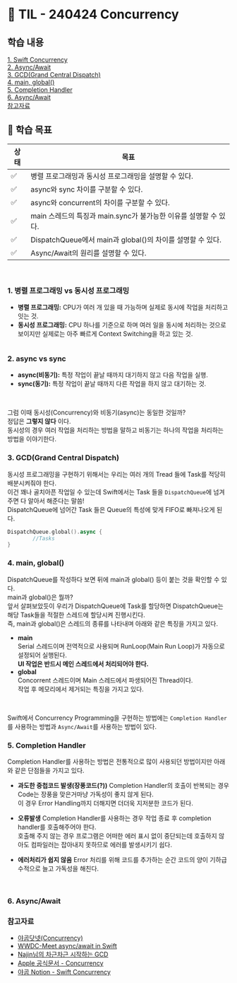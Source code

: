 # 📝 TIL - 240424 Concurrency
## 학습 내용
[1. Swift Concurrency](#1-Swift-Concurrency)</br>
[2. Async/Await](#2-Async/Await)</br>
[3. GCD(Grand Central Dispatch)](#3-GDC(Grand-Central-Dispatch))</br>
[4. main, global()](#4-main,-global())</br>
[5. Completion Handler](#5-Completion-Handler)</br>
[6. Async/Await](#6-Async/Awiat)</br>
[참고자료](#참고자료)</br>
## 🎯 학습 목표
|상태|목표|
|---|---|
|✅|병렬 프로그래밍과 동시성 프로그래밍을 설명할 수 있다.|
|✅|async와 sync 차이를 구분할 수 있다.|
|✅|async와 concurrent의 차이를 구분할 수 있다.|
|✅|main 스레드의 특징과 main.sync가 불가능한 이유를 설명할 수 있다.|
|✅|DispatchQueue에서 main과 global()의 차이를 설명할 수 있다.|
|✅|Async/Await의 원리를 설명할 수 있다.|

</br>

### 1. 병렬 프로그래밍 vs 동시성 프로그래밍
- __병렬 프로그래밍:__ CPU가 여러 개 있을 때 가능하며 실제로 동시에 작업을 처리하고잇는 것.
- __동시성 프로그래밍:__ CPU 하나를 기준으로 하며 여러 일을 동시에 처리하는 것으로 보이지만 실제로는 아주 빠르게 Context Switching을 하고 있는 것.</br>
<img src = ""/>
</br>

### 2. async vs sync
- __async(비동기):__ 특정 작업이 끝날 때까지 대기하지 않고 다음 작업을 실행.
- __sync(동기):__ 특정 작업이 끝날 때까지 다른 작업을 하지 않고 대기하는 것.
</br>

그럼 이때 동시성(Concurrency)와 비동기(async)는 동일한 것일까?</br>
정답은 __그렇지 않다__ 이다.</br>
동시성의 경우 여러 작업을 처리하는 방법을 말하고 비동기는 하나의 작업을 처리하는 방법을 이야기한다.
</br>

### 3. GCD(Grand Central Dispatch)
동시성 프로그래밍을 구현하기 위해서는 우리는 여러 개의 Tread 들에 Task를 적당히 배분시켜줘야 한다.</br>
이건 꽤나 골치아픈 작업일 수 있는데 Swift에서는 Task 들을 `DispatchQueue`에 넘겨주면 다 알아서 해준다는 말씀!</br>
DispatchQueue에 넘어간 Task 들은 Queue의 특성에 맞게 FIFO로 빠져나오게 된다.</br>

```swift
DispatchQueue.global().async {
        //Tasks
}
```

### 4. main, global()
DispatchQueue를 작성하다 보면 뒤에 main과 global() 등이 붙는 것을 확인할 수 있다.</br>
main과 global()은 뭘까?</br>
앞서 살펴보았듯이 우리가 DispatchQueue에 Task를 할당하면 DispatchQueue는 해당 Task들을 적절한 스레드에 할당시켜 진행시킨다.</br>
즉, main과 global()은 스레드의 종류를 나타내며 아래와 같은 특징을 가지고 있다.</br>

- __main__ </br>
  Serial 스레드이며 전역적으로 사용되며 RunLoop(Main Run Loop)가 자동으로 설정되어 실행된다.</br>
  __UI 작업은 반드시 메인 스레드에서 처리되어야 한다.__
- __global__ </br>
  Concorrent 스레드이며 Main 스레드에서 파생되어진 Thread이다.</br>
  작업 후 메모리에서 제거되는 특징을 가지고 있다.
</br>

Swift에서 Concurrency Programming을 구현하는 방법에는 ```Completion Handler```를 사용하는 방법과 ```Async/Await```를 사용하는 방법이 있다.</br>

### 5. Completion Handler
Completion Handler를 사용하는 방법은 전통적으로 많이 사용되던 방법이지만 아래와 같은 단점들을 가지고 있다.</br>
- __과도한 중첩코드 발생(장풍코드(?))__
  Completion Handler의 호출이 반복되는 경우 Code는 장풍을 맞은거마냥 가독성이 좋지 않게 된다.</br>
  이 경우 Error Handling까지 더해지면 더더욱 지저분한 코드가 된다.

- __오류발생__
  Completion Handler를 사용하는 경우 작업 종료 후 completion handler를 호출해주어야 한다.</br>
  호출해 주지 않는 경우 프로그램은 어떠한 에러 표시 없이 중단되는데 호출하지 않아도 컴파일러는 잡아내지 못하므로 에러를 발생시키기 쉽다.</br>
  <img src = "" />

- __에러처리가 쉽지 않음__
  Error 처리를 위해 코드를 추가하는 순간 코드의 양이 기하급수적으로 늘고 가독성을 해친다.</br>
  <img src = "" />
  
</br>

### 6. Async/Await

### 참고자료
- [야곰닷넷(Concurrency)](https://yagom.net/courses/swift-concurrency-programming/)
- [WWDC-Meet async/await in Swift](https://developer.apple.com/videos/play/wwdc2021/10132/)
- [Najin님의 차근차근 시작하는 GCD](https://sujinnaljin.medium.com/ios-%EC%B0%A8%EA%B7%BC%EC%B0%A8%EA%B7%BC-%EC%8B%9C%EC%9E%91%ED%95%98%EB%8A%94-gcd-grand-dispatch-queue-1-397db16d0305)
- [Apple 공식문서 - Concurrency](https://docs.swift.org/swift-book/documentation/the-swift-programming-language/concurrency/)
- [야곰 Notion - Swift Concurrency]()
